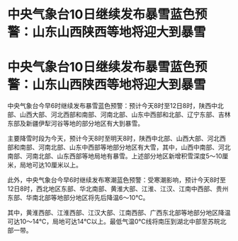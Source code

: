 # 中央气象台10日继续发布暴雪蓝色预警：山东山西陕西等地将迎大到暴雪

# 中央气象台10日继续发布暴雪蓝色预警：山东山西陕西等地将迎大到暴雪

中央气象台今早6时继续发布暴雪蓝色预警：预计今天8时至12日8时，陕西中北部、山西大部、河北西部和南部、河南北部、山东中西部和北部、辽宁东部、吉林东部及新疆伊犁河谷等地的部分地区有大到暴雪。

主要降雪时段为今天，预计今天8时至明天8时，陕西中北部、山西大部、河北西部和南部、河南北部、山东中西部等地部分地区有大雪，其中，山西中南部、河北南部、河南北部、山东西部等地局地有暴雪。上述部分地区新增积雪深度5～10厘米，局地可达10厘米以上。

此外，中央气象台今早6时继续发布寒潮蓝色预警：受寒潮影响，预计今天8时至12日8时，西北地区东部、华北南部、黄淮大部、江淮、江汉、江南中西部、贵州东部、华南北部等地部分地区将先后降温6～10℃。

其中，黄淮西部、江淮西部、江汉大部、江南西部、广西东北部等地部分地区降温可达10～14℃，局地可达14℃以上。最低气温0℃线将南压到湖北中部至苏皖北部一带。

